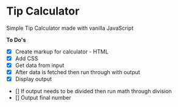 # Tip Calculator
Simple Tip Calculator made with vanilla JavaScript

**To Do's**
- [x] Create markup for calculator - HTML
- [x] Add CSS
- [x] Get data from input
- [x] After data is fetched then run through with output
- [x] Display output
- [] If output needs to be divided then run math through division
- [] Output final number